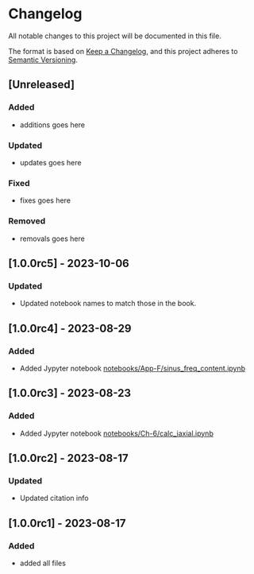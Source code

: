 # Changelog

All notable changes to this project will be documented in this file.

The format is based on [Keep a Changelog](https://keepachangelog.com/en/1.0.0/),
and this project adheres to [Semantic Versioning](https://semver.org/spec/v2.0.0.html).

## [Unreleased]

### Added

- additions goes here

### Updated

- updates goes here

### Fixed

- fixes goes here

### Removed

- removals goes here

## [1.0.0rc5] - 2023-10-06

### Updated

- Updated notebook names to match those in the book.

## [1.0.0rc4] - 2023-08-29

### Added

- Added Jypyter notebook [notebooks/App-F/sinus_freq_content.ipynb](https://github.com/LFPy/ElectricBrainSignals/blob/main/notebooks/App-4/sinus_freq_content.ipynb)

## [1.0.0rc3] - 2023-08-23

### Added

- Added Jypyter notebook [notebooks/Ch-6/calc_iaxial.ipynb](https://github.com/LFPy/ElectricBrainSignals/blob/main/notebooks/Ch-6/calc_iaxial.ipynb)

## [1.0.0rc2] - 2023-08-17

### Updated

- Updated citation info

## [1.0.0rc1] - 2023-08-17

### Added

- added all files
